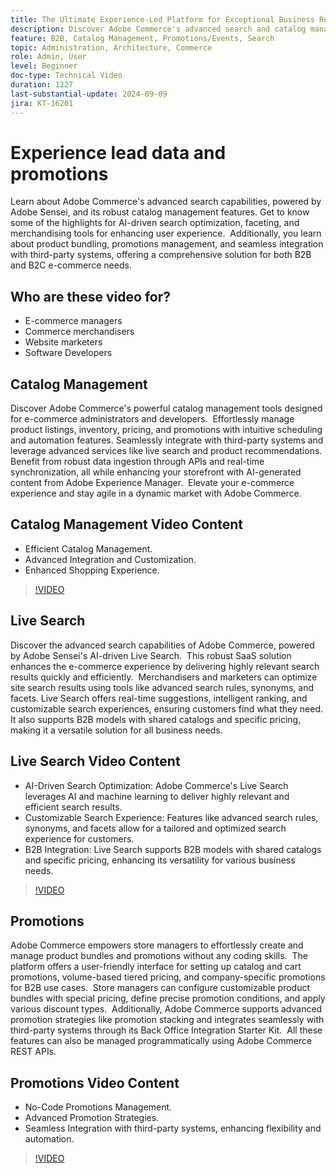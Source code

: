 ```yaml
---
title: The Ultimate Experience-Led Platform for Exceptional Business Results
description: Discover Adobe Commerce's advanced search and catalog management, powered by AI, to optimize e-commerce experiences for both B2B and B2C customers.
feature: B2B, Catalog Management, Promotions/Events, Search
topic: Administration, Architecture, Commerce
role: Admin, User
level: Beginner
doc-type: Technical Video
duration: 1227
last-substantial-update: 2024-09-09
jira: KT-16201
---
```


# Experience lead data and promotions  

Learn about Adobe Commerce's advanced search capabilities, powered by Adobe Sensei, and its robust catalog management features. Get to know some of the highlights for AI-driven search optimization, faceting, and merchandising tools for enhancing user experience. ​ Additionally, you learn about product bundling, promotions management, and seamless integration with third-party systems, offering a comprehensive solution for both B2B and B2C e-commerce needs. ​   

## Who are these video for?
 
- E-commerce managers
- Commerce merchandisers
- Website marketers
- Software Developers

## Catalog Management 

Discover Adobe Commerce's powerful catalog management tools designed for e-commerce administrators and developers. ​ Effortlessly manage product listings, inventory, pricing, and promotions with intuitive scheduling and automation features. Seamlessly integrate with third-party systems and leverage advanced services like live search and product recommendations. ​ Benefit from robust data ingestion through APIs and real-time synchronization, all while enhancing your storefront with AI-generated content from Adobe Experience Manager. ​ Elevate your e-commerce experience and stay agile in a dynamic market with Adobe Commerce.  

## Catalog Management Video Content  
 
- Efficient Catalog Management. ​
- Advanced Integration and Customization.
- Enhanced Shopping Experience. ​​

>[!VIDEO](https://video.tv.adobe.com/v/3434039?learn=on)

## Live Search

Discover the advanced search capabilities of Adobe Commerce, powered by Adobe Sensei's AI-driven Live Search. ​ This robust SaaS solution enhances the e-commerce experience by delivering highly relevant search results quickly and efficiently. ​ Merchandisers and marketers can optimize site search results using tools like advanced search rules, synonyms, and facets. Live Search offers real-time suggestions, intelligent ranking, and customizable search experiences, ensuring customers find what they need. ​ It also supports B2B models with shared catalogs and specific pricing, making it a versatile solution for all business needs. ​  

## Live Search Video Content

- AI-Driven Search Optimization: Adobe Commerce's Live Search leverages AI and machine learning to deliver highly relevant and efficient search results. ​
- Customizable Search Experience: Features like advanced search rules, synonyms, and facets allow for a tailored and optimized search experience for customers. ​
- B2B Integration: Live Search supports B2B models with shared catalogs and specific pricing, enhancing its versatility for various business needs. ​

>[!VIDEO](https://video.tv.adobe.com/v/3434040?learn=on) 

## Promotions  

Adobe Commerce empowers store managers to effortlessly create and manage product bundles and promotions without any coding skills. ​ The platform offers a user-friendly interface for setting up catalog and cart promotions, volume-based tiered pricing, and company-specific promotions for B2B use cases. ​ Store managers can configure customizable product bundles with special pricing, define precise promotion conditions, and apply various discount types. ​ Additionally, Adobe Commerce supports advanced promotion strategies like promotion stacking and integrates seamlessly with third-party systems through its Back Office Integration Starter Kit. ​ All these features can also be managed programmatically using Adobe Commerce REST APIs. ​

## Promotions Video Content

- No-Code Promotions Management. ​
- Advanced Promotion Strategies. ​
- Seamless Integration with third-party systems, enhancing flexibility and automation. ​

>[!VIDEO](https://video.tv.adobe.com/v/3434041?learn=on) 